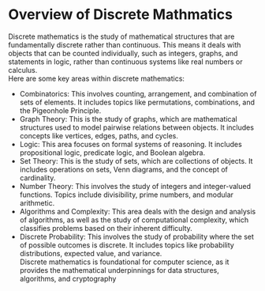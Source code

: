 # Overview of Discrete Mathmatics
Discrete mathematics is the study of mathematical structures that are fundamentally discrete rather than continuous. This means it deals with objects that can be counted individually, such as integers, graphs, and statements in logic, rather than continuous systems like real numbers or calculus.  
Here are some key areas within discrete mathematics:
* Combinatorics: This involves counting, arrangement, and combination of sets of elements. It includes topics like permutations, combinations, and the Pigeonhole Principle.
* Graph Theory: This is the study of graphs, which are mathematical structures used to model pairwise relations between objects. It includes concepts like vertices, edges, paths, and cycles.
* Logic: This area focuses on formal systems of reasoning. It includes propositional logic, predicate logic, and Boolean algebra.
* Set Theory: This is the study of sets, which are collections of objects. It includes operations on sets, Venn diagrams, and the concept of cardinality.
* Number Theory: This involves the study of integers and integer-valued functions. Topics include divisibility, prime numbers, and modular arithmetic.
* Algorithms and Complexity: This area deals with the design and analysis of algorithms, as well as the study of computational complexity, which classifies problems based on their inherent difficulty.
* Discrete Probability: This involves the study of probability where the set of possible outcomes is discrete. It includes topics like probability distributions, expected value, and variance.  
Discrete mathematics is foundational for computer science, as it provides the mathematical underpinnings for data structures, algorithms, and cryptography
